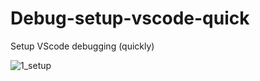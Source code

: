 # Debug-setup-vscode-quick
Setup VScode debugging (quickly)

![1_setup](https://github.com/Carlos-o-Grande/Debug-setup-vscode-quick/assets/146968048/61cfae78-12ca-49ed-ac89-77b46ee193ef)
